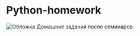 # Python-homework
<image src="https://content.instructables.com/F5O/77C0/LEIJMU8W/F5O77C0LEIJMU8W.png?auto=webp&frame=1" alt="Обложка">
Домашние задания после семинаров.
